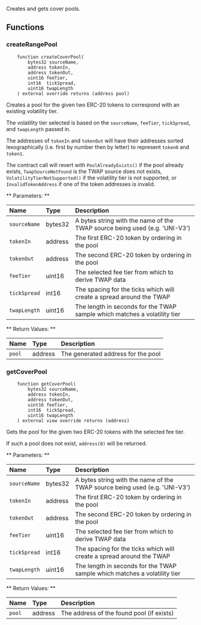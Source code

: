 Creates and gets cover pools. 

## Functions

### createRangePool

```solidity
    function createCoverPool(
        bytes32 sourceName,
        address tokenIn,
        address tokenOut,
        uint16 feeTier,
        int16  tickSpread,
        uint16 twapLength
    ) external override returns (address pool)
```
Creates a pool for the given two ERC-20 tokens to correspond with an existing volatility tier.

The volatility tier selected is based on the `sourceName`, `feeTier`, `tickSpread`, and `twapLength` passed in.

The addresses of `tokenIn` and `tokenOut` will have their addresses sorted lexographically (i.e. first by number then by letter) to represent `token0` and `token1`.

The contract call will revert with `PoolAlreadyExists()` if the pool already exists, `TwapSourceNotFound` is the TWAP source does not exists, `VolatilityTierNotSupported()` if the volatility tier is not supported, or `InvalidTokenAddress` if one of the token addresses is invalid.

** Parameters: **

| Name     | Type    | Description                                     |
| :------- | :------ | :---------------------------------------------- |
| `sourceName` | bytes32 | A bytes string with the name of the TWAP source being used (e.g. 'UNI-V3')     |
| `tokenIn` | address | The first ERC-20 token by ordering in the pool     |
| `tokenOut` | address | The second ERC-20 token by ordering in the pool |
| `feeTier`      | uint16  | The selected fee tier from which to derive TWAP data                    |
| `tickSpread`| int16 | The spacing for the ticks which will create a spread around the TWAP |
| `twapLength`| uint16 | The length in seconds for the TWAP sample which matches a volatility tier |

** Return Values: **

| Name   | Type    | Description                           |
| :----- | :------ | :------------------------------------ |
| `pool` | address | The generated address for the pool    |

### getCoverPool

```solidity
    function getCoverPool(
        bytes32 sourceName,
        address tokenIn,
        address tokenOut,
        uint16 feeTier,
        int16  tickSpread,
        uint16 twapLength
    ) external view override returns (address)
```

Gets the pool for the given two ERC-20 tokens with the selected fee tier.

If such a pool does not exist, `address(0)` will be returned.

** Parameters: **

| Name     | Type    | Description                                     |
| :------- | :------ | :---------------------------------------------- |
| `sourceName` | bytes32 | A bytes string with the name of the TWAP source being used (e.g. 'UNI-V3')     |
| `tokenIn` | address | The first ERC-20 token by ordering in the pool     |
| `tokenOut` | address | The second ERC-20 token by ordering in the pool |
| `feeTier`      | uint16  | The selected fee tier from which to derive TWAP data                    |
| `tickSpread`| int16 | The spacing for the ticks which will create a spread around the TWAP |
| `twapLength`| uint16 | The length in seconds for the TWAP sample which matches a volatility tier |

** Return Values: **

| Name   | Type    | Description                           |
| :----- | :------ | :------------------------------------ |
| `pool` | address | The address of the found pool (if exists)    |

<br/><br/>
<br/><br/>